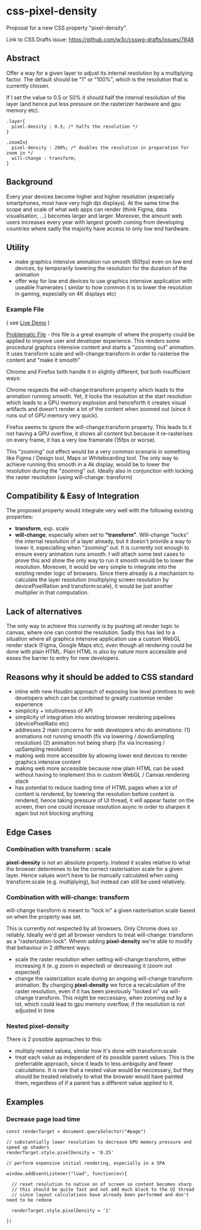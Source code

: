 # css-pixel-density
Proposal for a new CSS property "pixel-density".

Link to CSS Drafts issue: https://github.com/w3c/csswg-drafts/issues/7848

## Abstract
Offer a way for a given layer to adjust its internal resolution by a multiplying factor. The default should be "1" or "100%", which is the resolution that is currently chosen. 

If I set the value to 0.5 or 50% it should half the internal resolution of the layer (and hence put less pressure on the rasterizer hardware and gpu memory etc).

```
.layer{
  pixel-density : 0.5; /* halfs the resolution */
}

.zoomIn{
  pixel-density : 200%; /* doubles the resolution in preparation for zoom in */
  will-change : transform;
}
```

## Background
Every year devices become higher and higher resolution (especially smartphones, most have very high dpi displays).
At the same time the scope and scale of what web apps can render (think Figma, data visualisation, ...) becomes larger and larger.
Moreover, the amount web users increases every year with largest growth coming from developing countries where sadly the majority have access to only low end hardware.

## Utility
- make graphics intensive animation run smooth (60fps) even on low end devices, by temporarily lowering the resolution for the duration of the animation
- offer way for low end devices to use graphics intensive application with useable framerates
( similar to how common it is to lower the resolution in gaming, especially on 4K displays etc)
### Example File
( see [Live Demo](https://jsfiddle.net/9wsry1g0/) )

[Problematic File](problematic-file.html) - this file is a great example of where the property could be applied to improve user and developer experience. 
This renders some procedural graphics intensive content and starts a "zooming out" animation.
It uses transform scale and will-change:transform in order to rasterise the content and "make it smooth"

Chrome and Firefox both handle it in slightly different, but both insufficient ways:

Chrome respects the will-change:transform property which leads to the animation running smooth.
Yet, it locks the resolution at the start resolution which leads to a GPU memory explosion and henceforth it creates visual artifacts and doesn't render a lot of the content when zoomed out (since it runs out of GPU memory very quick).

Firefox seems to ignore the will-change:transform property. This leads to it not having a GPU overflow, it shows all content but because it re-rasterises on every frame, it has a very low framerate (15fps or worse).

This "zooming" out effect would be a very common scenario in something like Figma / Design tool, Maps or Whiteboarding tool. The only way to achieve running this smooth in a 4k display, would be to lower the resolution during the "zooming" out. Ideally also in conjunction with locking the raster resolution (using will-change: transform)

## Compatibility & Easy of Integration
The proposed property would integrate very well with the following existing properties:

- **transform**, esp. scale
- **will-change**, especially when set to **"transform"**. Will-change "locks" the internal resolution of a layer already, but it doesn't provide a way to lower it, especialling when "zooming" out. It is currently not enough to ensure every animation runs smooth. I will attach some test cases to prove this and show the only way to run it smooth would be to lower the resolution.
Moreover, it would be very simple to integrate into the existing render logic of browsers. Since there already is a mechanism to calculate the layer resolution (multiplying screen resolution by devicePixelRation and transform:scale), it would be just another multiplier in that computation.

## Lack of alternatives
The only way to achieve this currently is by pushing all render logic to canvas, where one can control the resolution.
Sadly this has led to a situation where all graphics intensive application use a custom WebGL render stack (Figma, Google Maps etc),
even though all rendering could be done with plain HTML.
Plain HTML is also by nature more accessible and eases the barrier to entry for new developers.

## Reasons why it should be added to CSS standard
- inline with new Houdini approach of exposing low level primitives to web developers which can be combined to greatly customise render experience
- simplicity + intuitiveness of API
- simplicity of integration into existing browser rendering pipelines (devicePixelRatio etc)
- addresses 2 main concerns for web developers who do animations:
(1) animations not running smooth (fix via lowering / downSampling resolution)
(2) animation not being sharp (fix via increasing / upSampling resolution)
- making web more accessible by allowing lower end devices to render graphics intensive content
- making web more accessible because now plain HTML can be used without having to implement this in custom WebGL / Canvas rendering stack
- has potential to reduce loading time of HTML pages when a lot of content is rendered, by lowering the resolution before content is rendered, hence taking pressure of UI thread, it will appear faster on the screen, then one could increase resolution async in order to sharpen it again but not blocking anything

## Edge Cases

### Combination with transform : scale
**pixel-density** is not an absolute property. Instead it scales relative to what the browser determines to be the correct rasterisation scale for a given layer.
Hence values won't have to be manually calculated when using transform:scale (e.g. multiplying), but instead can still be used relatively.

### Combination with will-change: transform
will-change transform is meant to "lock in" a given rasterisation scale based on when the property was set.

This is currently not respected by all browsers. Only Chrome does so reliably. Ideally we'd get all browser vendors to treat will-change: transform as a "rasterization-lock". Whenn adding **pixel-density** we're able to modify that behaviour in 2 different ways:
- scale the raster resolution when setting will-change:transform, either increasing it (e..g zoom in expected) or decreasing it (zoom out expected)
- change the rasterization scale during an ongoing will-change transform animation. By changing **pixel-density** we force a recalculation of the raster resolution, even if it has been previously "locked in" via will-change transform. This might be neccessary, when zooming out by a lot, which could lead to gpu memory overflow, if the resolution is not adjusted in time

### Nested pixel-density
There is 2 possible approaches to this:
- multiply nested values, similar how it's done with transform:scale
- treat each value as independent of its possible parent values. This is the preferrable approach, since it leads to less ambiguity and fewer calculations. It is rare that a nested value would be neccessary, but they should be treated relatively to what the browser would have painted them, regardless of if a parent has a different value applied to it.

## Examples


### Decrease page load time
```
const renderTarget = document.querySelector("#page")

// substantially lower resolution to decrease GPU memory pressure and speed up shaders
renderTarget.style.pixelDensity = '0.25'

// perform expensive initial rendering, especially in a SPA

window.addEventListener("load", function(ev){

  // reset resolution to native on of screen so content becomes sharp
  // this should be quite fast and not add much block to the UI thread
  // since layout calculations have already been performed and don't need to be redone
  
  renderTarget.style.pixelDensity = '1'  

})


```
